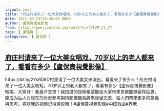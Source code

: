 ```yaml
---
layout: post
title: "府庄村请来了一位大美女唱戏，70岁以上的老人都来了，看看有多少【盧保貴視覺影像】"
date: 2021-10-23T10:45:03.000Z
author: 盧保貴視覺影像
from: https://www.youtube.com/watch?v=fPTVMrJt_tY
tags: [ 盧保貴 ]
categories: [ 盧保貴 ]
---
```

<!--1634985903000-->
[府庄村请来了一位大美女唱戏，70岁以上的老人都来了，看看有多少【盧保貴視覺影像】](https://www.youtube.com/watch?v=fPTVMrJt_tY)
------

<div>
https://bit.ly/2YsRD8D村里请了一位大美女来演出，看看来了多少人？府庄村请来了一位大美女唱戏，70岁以上的老人都来了，看看有多少【盧保貴視覺影像】哈喽，大家好！我是卢宝贵！我拍摄的视频希望能给大家带来贡献能够留存后世，能成为后人对现在的历史参考期待影像能為將來保留文獻，給人們帶來更多的意義與思考。喜欢我的视频记得评论哦！#盧保貴視覺影像#中国戏曲#养老
</div>

